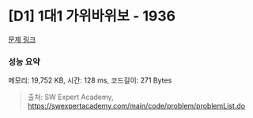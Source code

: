 # [D1] 1대1 가위바위보 - 1936 

[문제 링크](https://swexpertacademy.com/main/code/problem/problemDetail.do?contestProbId=AV5PjKXKALcDFAUq) 

### 성능 요약

메모리: 19,752 KB, 시간: 128 ms, 코드길이: 271 Bytes



> 출처: SW Expert Academy, https://swexpertacademy.com/main/code/problem/problemList.do